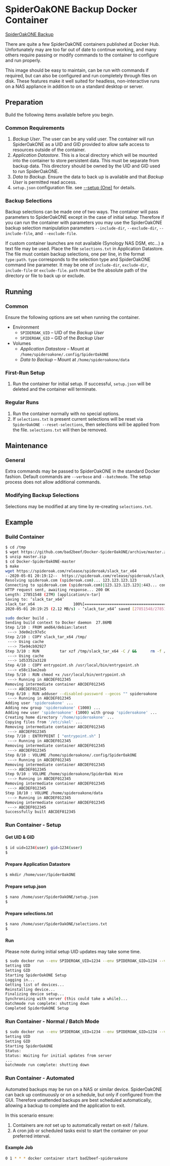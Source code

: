 # SpiderOakONE Backup Docker Container

[SpiderOakONE Backup](https://spideroak.com/one/)

There are quite a few SpiderOakONE containers published at Docker Hub. Unfortunately may are too far out of date to continue working, and many others require passing or modify commands to the container to configure and run properly.

This image should be easy to maintain, can be run with commands if required, but can also be configured and run completely through files on disk. These features make it well suited for headless, non-interactive runs on a NAS appliance in addition to on a standard desktop or server.

## Preparation

Build the following items available before you begin.

### Common Requirements

1. _Backup User_. The user can be any valid user. The container will run SpiderOakONE as a UID and GID provided to allow safe access to resources outside of the container.
2. _Application Datastore_. This is a local directory which will be mounted into the container to store persistent data. This must be separate from backup data. This directory should be owned by the UID and GID used to run SpiderOakONE.
3. _Data to Backup_. Ensure the data to back up is available and that _Backup User_ is permitted read access.
4. `setup.json` configuration file. see [--setup (One)](https://spideroak.support/hc/en-us/articles/115001893283--setup) for details.

### Backup Selections

Backup selections can be made one of two ways. The container will pass parameters to SpiderOakONE except in the case of initial setup. Therefore if you can run the container with parameters you may use the SpiderOakONE backup selection manipulation parameters `--include-dir`, `--exclude-dir`, `--include-file`, and `--exclude-file`.

If custom container launches are not available (Synology NAS DSM, etc…) a text file may be used. Place the file `selections.txt` in Application Datastore. The file must contain backup selections, one per line, in the format `type:path`. `type` corresponds to the selection type and SpiderOakONE command line parameter. It may be one of `include-dir`, `exclude-dir`, `include-file` or `exclude-file`. `path` must be the absolute path of the directory or file to back up or exclude.

## Running

### Common

Ensure the following options are set when running the container.

- Environment
  - `SPIDEROAK_UID` – UID of the _Backup User_
  - `SPIDEROAK_GID` – GID of the _Backup User_
- Volumes
  - _Application Datastore_ – Mount at `/home/spideroakone/.config/SpiderOakONE`
  - _Data to Backup_ – Mount at `/home/spideroakone/data`

### First-Run Setup

1. Run the container for initial setup. If successful, `setup.json` will be deleted and the container will terminate.

### Regular Runs

1. Run the container normally with no special options.
2. If `selections.txt` is present current selections will be reset via `SpiderOakONE --reset-selections`, then selections will be applied from the file. `selections.txt` will then be removed.

## Maintenance

### General

Extra commands may be passed to SpiderOakONE in the standard Docker fashion. Default commands are `--verbose` and `--batchmode`. The setup process does not allow additional commands.

### Modifying Backup Selections

Selections may be modified at any time by re-creating `selections.txt`.

## Example

### Build Container

```bash
$ cd /tmp
$ wget https://github.com/bad2beef/Docker-SpiderOakONE/archive/master.zip
$ unzip master.zip
$ cd Docker-SpiderOakONE-master
$ make
wget https://spideroak.com/release/spideroak/slack_tar_x64
--2020-05-01 20:19:12--  https://spideroak.com/release/spideroak/slack_tar_x64
Resolving spideroak.com (spideroak.com)... 123.123.123.123
Connecting to spideroak.com (spideroak.com)|123.123.123.123|:443... connected.
HTTP request sent, awaiting response... 200 OK
Length: 27851548 (27M) [application/x-tar]
Saving to: ‘slack_tar_x64’
slack_tar_x64                 100%[=================================================>]  26.56M  3.94MB/s    in 13s
2020-05-01 20:19:25 (2.12 MB/s) - ‘slack_tar_x64’ saved [27851548/27851548]

sudo docker build .
Sending build context to Docker daemon  27.86MB
Step 1/10 : FROM amd64/debian:latest
 ---> 3de0e2c97e5c
Step 2/10 : COPY slack_tar_x64 /tmp/
 ---> Using cache
 ---> 75e94cb92927
Step 3/10 : RUN         tar xzf /tmp/slack_tar_x64 -C / &&      rm -f /tmp/slack_tar_x64
 ---> Using cache
 ---> 1d53352a3128
Step 4/10 : COPY entrypoint.sh /usr/local/bin/entrypoint.sh
 ---> e58c13ae2eab
Step 5/10 : RUN chmod +x /usr/local/bin/entrypoint.sh
 ---> Running in ABCDEF012345
Removing intermediate container ABCDEF012345
 ---> ABCDEF012345
Step 6/10 : RUN adduser --disabled-password --gecos "" spideroakone
 ---> Running in ABCDEF012345
Adding user 'spideroakone' ...
Adding new group 'spideroakone' (1000) ...
Adding new user 'spideroakone' (1000) with group 'spideroakone' ...
Creating home directory '/home/spideroakone' ...
Copying files from '/etc/skel' ...
Removing intermediate container ABCDEF012345
 ---> ABCDEF012345
Step 7/10 : ENTRYPOINT [ "entrypoint.sh" ]
 ---> Running in ABCDEF012345
Removing intermediate container ABCDEF012345
 ---> ABCDEF012345
Step 8/10 : VOLUME /home/spideroakone/.config/SpiderOakONE
 ---> Running in ABCDEF012345
Removing intermediate container ABCDEF012345
 ---> ABCDEF012345
Step 9/10 : VOLUME /home/spideroakone/SpiderOak Hive
 ---> Running in ABCDEF012345
Removing intermediate container ABCDEF012345
 ---> ABCDEF012345
Step 10/10 : VOLUME /home/spideroakone/data
 ---> Running in ABCDEF012345
Removing intermediate container ABCDEF012345
 ---> ABCDEF012345
Successfully built ABCDEF012345
```

### Run Container - Setup

#### Get UID & GID

```bash
$ id uid=1234(user) gid=1234(user)
$
```

#### Prepare Application Datastore

```bash
$ mkdir /home/user/SpiderOakONE
```

#### Prepare setup.json

```bash
$ nano /home/user/SpiderOakONE/setup.json
$
```

#### Prepare selections.txt

```bash
$ nano /home/user/SpiderOakONE/selections.txt
$
```

#### Run

Please note during initial setup UID updates may take some time.

```bash
$ sudo docker run --env SPIDEROAK_UID=1234 --env SPIDEROAK_GID=1234 --volume /home/user/SpiderOakONE:/home/spideroakone/.config/SpiderOakONE --volume /home/user/Documents:/home/spideroakone/data/Documents --volume /home/user/Pictures:/home/spideroakone/data/Pictures ABCDEF012345
Setting UID
Setting GID
Starting SpiderOakONE Setup
Logging in...
Getting list of devices...
Reinstalling device...
Finalizing device setup...
Synchronizing with server (this could take a while)...
batchmode run complete: shutting down
Completed SpiderOakONE Setup
```

### Run Container - Normal / Batch Mode

```bash
$ sudo docker run --env SPIDEROAK_UID=1234 --env SPIDEROAK_GID=1234 --volume /home/user/SpiderOakONE:/home/spideroakone/.config/SpiderOakONE --volume /home/user/Documents:/home/spoderoakone/data/Documents --volume /home/user/Pictures:/home/spoderoakone/data/Pictures ABCDEF012345
Setting UID
Setting GID
Starting SpiderOakONE
Status:
Status: Waiting for initial updates from server
...
batchmode run complete: shutting down
```

### Run Container - Automated

Automated backups may be run on a NAS or similar device. SpiderOakONE can back up continuously or on a schedule, but only if configured from the GUI. Therefore unattended backups are best scheduled automatically, allowing a backup to complete and the application to exit.

In this scenario ensure:

1. Containers are *not* set up to automatically restart on exit / failure.
2. A cron job or scheduled tasks exist to start the container on your preferred interval.

#### Example Job

```bash
0 1 * * * docker container start bad2beef-spideroakone
```
